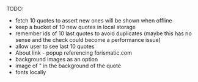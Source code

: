 TODO:
 - fetch 10 quotes to assert new ones will be shown when offline
 - keep a bucket of 10 new quotes in local storage
 - remember ids of 10 last quotes to avoid duplicates (maybe this has no sense and the check could become a performance issue)
 - allow user to see last 10 quotes
 - About link - popup referencing forismatic.com
 - background images as an option
 - image of " in the background of the quote
 - fonts locally